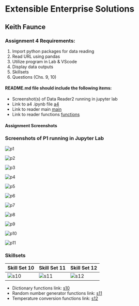 

# Extensible Enterprise Solutions

## Keith Faunce

### Assignment 4 Requirements:

1. Import python packages for data reading
2. Read URL using pandas
3. Utilize program in Lab & VScode
4. Display data outputs
5. Skillsets
6. Questions (Chs. 9, 10)


#### README.md file should include the following items:

* Screenshot(s) of Data Reader2 running in jupyter lab
* Link to a4 .ipynb file [a4](a4.ipynb)
* Link to reader main [main](DA2_main.py)
* Link to reader functions [functions](DA2_functions.py)

#### Assignment Screenshots

### Screenshots of P1 running in Jupyter Lab

![p1](p1.PNG)

![p2](p2.PNG)

![p3](p3.PNG)

![p4](p4.PNG)

![p5](p5.PNG)

![p6](p6.PNG)

![p7](p7.PNG)

![p8](p8.PNG)

![p9](p9.PNG)

![p10](p10.PNG)

![p11](p11.PNG)


### Skillsets

Skill Set 10           | Skill Set 11           | Skill Set 12           |
---------------------- | ---------------------- | ---------------------- |
 ![s10](s1.PNG)        | ![s11](s2.PNG)         | ![s12](s3.PNG)         |


* Dictionary functions link: [s10](s10_functions.py)
* Random number generator functions link: [s11](s11_functions.py)
* Temperature conversion functions link: [s12](s12_functions.py)

